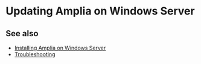 ﻿# Updating Amplia on Windows Server

<!-- link to version in Portuguese -->
<div data-alt-locales="pt-br"></div>

## See also

* [Installing Amplia on Windows Server](install.md)
* [Troubleshooting](../troubleshoot/index.md)
